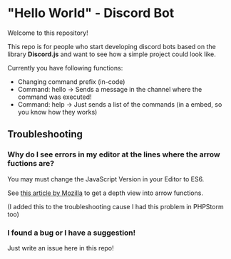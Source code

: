 # "Hello World" - Discord Bot

Welcome to this repository!

This repo is for people who start developing discord bots based on the library **Discord.js** and want to see how a simple project could look like.

Currently you have following functions:

- Changing command prefix (in-code)
- Command: hello -> Sends a message in the channel where the command was executed!
- Command: help -> Just sends a list of the commands (in a embed, so you know how they works)

## Troubleshooting

### Why do I see errors in my editor at the lines where the arrow fuctions are?

You may must change the JavaScript Version in your Editor to ES6.

See [this article by Mozilla](https://hacks.mozilla.org/2015/06/es6-in-depth-arrow-functions/) to get a depth view into arrow functions.

(I added this to the troubleshooting cause I had this problem in PHPStorm too)

### I found a bug or I have a suggestion!

Just write an issue here in this repo!